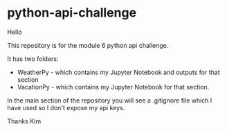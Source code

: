 # python-api-challenge

Hello

This repository is for the module 6 python api challenge.

It has two folders:
- WeatherPy - which contains my Jupyter Notebook and outputs for that section
- VacationPy - which contains my Jupyter Notebook for that section.

In the main section of the repository you will see a .gitignore file which I have used so I don't expose my api keys.

Thanks
Kim